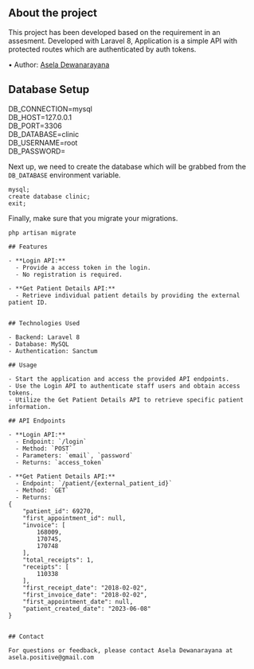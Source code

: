 ## About the project

This project has been developed based on the requirement in an assesment. Developed with Laravel 8, Application is a simple API with protected routes which are authenticated by auth tokens. 

•	Author: [Asela Dewanarayana](https://github.com/Aseladss) <br>


## Database Setup

DB_CONNECTION=mysql<br>
DB_HOST=127.0.0.1<br>
DB_PORT=3306<br>
DB_DATABASE=clinic<br>
DB_USERNAME=root<br>
DB_PASSWORD=<br>

Next up, we need to create the database which will be grabbed from the ```DB_DATABASE``` environment variable.
```
mysql;
create database clinic;
exit;
```

Finally, make sure that you migrate your migrations.
```
php artisan migrate

## Features

- **Login API:**
  - Provide a access token in the login.
  - No registration is required.

- **Get Patient Details API:**
  - Retrieve individual patient details by providing the external patient ID.


## Technologies Used

- Backend: Laravel 8
- Database: MySQL
- Authentication: Sanctum

## Usage

- Start the application and access the provided API endpoints.
- Use the Login API to authenticate staff users and obtain access tokens.
- Utilize the Get Patient Details API to retrieve specific patient information.

## API Endpoints

- **Login API:**
  - Endpoint: `/login`
  - Method: `POST`
  - Parameters: `email`, `password`
  - Returns: `access_token`

- **Get Patient Details API:**
  - Endpoint: `/patient/{external_patient_id}`
  - Method: `GET`
  - Returns: 
{
    "patient_id": 69270,
    "first_appointment_id": null,
    "invoice": [
        168009,
        170745,
        170748
    ],
    "total_receipts": 1,
    "receipts": [
        110338
    ],
    "first_receipt_date": "2018-02-02",
    "first_invoice_date": "2018-02-02",
    "first_appointment_date": null,
    "patient_created_date": "2023-06-08"
}


## Contact

For questions or feedback, please contact Asela Dewanarayana at asela.positive@gmail.com

